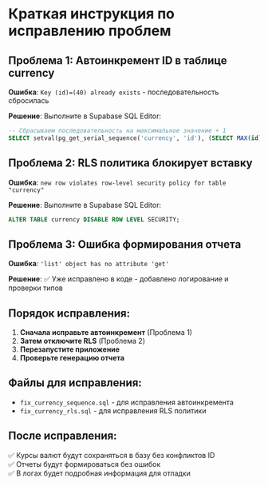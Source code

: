 # Краткая инструкция по исправлению проблем

## Проблема 1: Автоинкремент ID в таблице currency

**Ошибка**: `Key (id)=(40) already exists` - последовательность сбросилась

**Решение**: Выполните в Supabase SQL Editor:

```sql
-- Сбрасываем последовательность на максимальное значение + 1
SELECT setval(pg_get_serial_sequence('currency', 'id'), (SELECT MAX(id) FROM currency) + 1);
```

## Проблема 2: RLS политика блокирует вставку

**Ошибка**: `new row violates row-level security policy for table "currency"`

**Решение**: Выполните в Supabase SQL Editor:

```sql
ALTER TABLE currency DISABLE ROW LEVEL SECURITY;
```

## Проблема 3: Ошибка формирования отчета

**Ошибка**: `'list' object has no attribute 'get'`

**Решение**: ✅ Уже исправлено в коде - добавлено логирование и проверки типов

## Порядок исправления:

1. **Сначала исправьте автоинкремент** (Проблема 1)
2. **Затем отключите RLS** (Проблема 2)
3. **Перезапустите приложение**
4. **Проверьте генерацию отчета**

## Файлы для исправления:
- `fix_currency_sequence.sql` - для исправления автоинкремента
- `fix_currency_rls.sql` - для исправления RLS политики

## После исправления:
✅ Курсы валют будут сохраняться в базу без конфликтов ID  
✅ Отчеты будут формироваться без ошибок  
✅ В логах будет подробная информация для отладки
